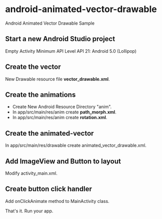 # android-animated-vector-drawable
Android Animated Vector Drawable Sample

## Start a new Android Studio project
Empty Activity
Minimum API Level API 21: Android 5.0 (Lollipop)

## Create the vector 
New Drawable resource file **vector_drawable.xml**.

## Create the animations
- Create New Android Resource Directory "anim".
- In app/src/main/res/anim create **path_morph.xml**.
- In app/src/main/res/anim create **rotation.xml**.

## Create the animated-vector
In app/src/main/res/drawable create animated_vector_drawable.xml.

## Add ImageView and Button to layout
Modify activity_main.xml.

## Create button click handler
Add onClickAnimate method to MainActivity class.

That's it. Run your app.
